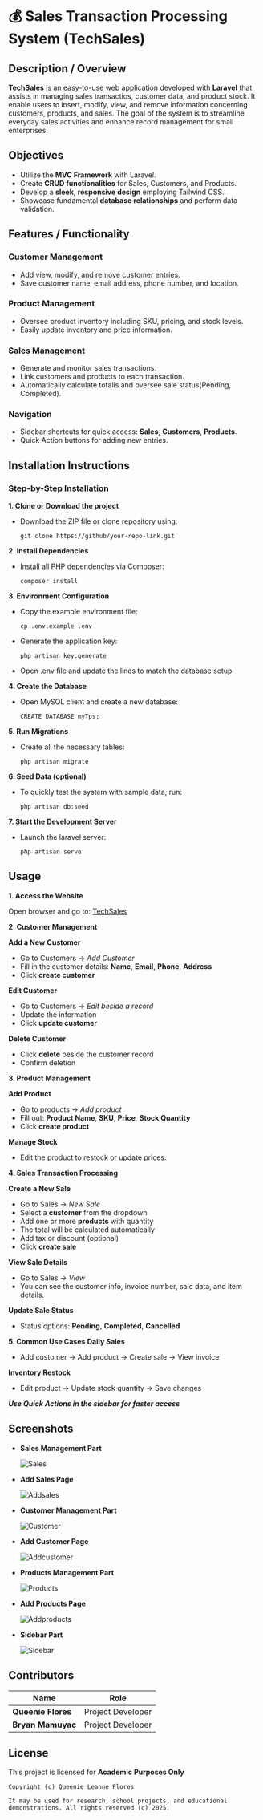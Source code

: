 # 💰 Sales Transaction Processing System (TechSales)

## Description / Overview
**TechSales** is an easy-to-use web application developed with **Laravel** that assists in managing sales transactios, customer data, and product stock. It enable users to insert, modify, view, and remove information concerning customers, products, and sales. The goal of the system is to streamline everyday sales activities and enhance record management for small enterprises.

## Objectives
- Utilize the **MVC Framework** with Laravel.
- Create **CRUD functionalities** for Sales, Customers, and Products.
- Develop a **sleek**, **responsive design** employing Tailwind CSS.
- Showcase fundamental **database relationships** and perform data validation.
  
## Features / Functionality
### **Customer Management**
- Add view, modify, and remove customer entries.
- Save customer name, email address, phone number, and location.

### **Product Management**
- Oversee product inventory including SKU, pricing, and stock levels.
- Easily update inventory and price information.

### **Sales Management**
- Generate and monitor sales transactions.
- Link customers and products to each transaction.
- Automatically calculate totalls and oversee sale status(Pending, Completed).

### **Navigation**
- Sidebar shortcuts for quick access: **Sales**, **Customers**, **Products**.
- Quick Action buttons for adding new entries.

## Installation Instructions
### Step-by-Step Installation
**1. Clone or Download the project**
- Download the ZIP file or clone repository using:
  
  `git clone https://github/your-repo-link.git`

**2. Install Dependencies**
- Install all PHP dependencies via Composer:
  
  `composer install`
  
**3. Environment Configuration**
- Copy the example environment file:
  
  `cp .env.example .env`
- Generate the application key:
  
  `php artisan key:generate`
- Open .env file and update the lines to match the database setup
  
**4. Create the Database**
- Open MySQL client and create a new database:
  
  `CREATE DATABASE myTps;`
  
**5. Run Migrations**
- Create all the necessary tables:
  
  `php artisan migrate`
  
**6. Seed Data (optional)**
- To quickly test the system with sample data, run:
  
  `php artisan db:seed`
  
**7. Start the Development Server**
- Launch the laravel server:
  
  `php artisan serve`
  
## Usage
**1. Access the Website**

Open browser and go to: [TechSales](http://127.0.0.1:8000/sales)

**2. Customer Management**

**Add a New Customer**

- Go to Customers → *Add Customer*
- Fill in the customer details: **Name**, **Email**, **Phone**, **Address**
- Click **create customer**

**Edit Customer**
- Go to Customers → *Edit beside a record*
- Update the information
- Click **update customer**

**Delete Customer**
- Click **delete** beside the customer record
- Confirm deletion

**3. Product Management**

**Add Product**
- Go to products → *Add product*
- Fill out: **Product Name**, **SKU**, **Price**, **Stock Quantity**
- Click **create product**

**Manage Stock**
- Edit the product to restock or update prices.

**4. Sales Transaction Processing**

**Create a New Sale**
- Go to Sales → *New Sale*
- Select a **customer** from the dropdown
- Add one or more **products** with quantity
- The total will be calculated automatically
- Add tax or discount (optional)
- Click **create sale**

**View Sale Details**
- Go to Sales → *View*
- You can see the customer info, invoice number, sale data, and item details.

**Update Sale Status**
- Status options: **Pending**, **Completed**, **Cancelled**
  
**5. Common Use Cases**
**Daily Sales**
- Add customer → Add product → Create sale → View invoice

**Inventory Restock**
- Edit product → Update stock quantity → Save changes

***Use **Quick Actions** in the sidebar for faster access***

## Screenshots 

- **Sales Management Part**
  
  ![Sales](https://github.com/user-attachments/assets/056ed5f2-ea3d-46d5-9367-d5d73949a9c8)
- **Add Sales Page**
  
  ![Addsales](https://github.com/user-attachments/assets/8b10c7c1-2b3e-4b49-995c-548a08b03bc4)
- **Customer Management Part**
  
  ![Customer](https://github.com/user-attachments/assets/d1b721f3-48c0-4ceb-a20e-0a604ebda19a)
- **Add Customer Page**
  
  ![Addcustomer](https://github.com/user-attachments/assets/8f446b45-01f0-45c8-b092-a43c166398c0)
- **Products Management Part**
  
  ![Products](https://github.com/user-attachments/assets/fff2c9f2-c6b9-4ee6-a946-c6f7c3fc10fb)
- **Add Products Page**
  
  ![Addproducts](https://github.com/user-attachments/assets/162cf3cc-3e25-46b2-a2a5-ff0f67943068)
- **Sidebar Part**
  
  ![Sidebar](https://github.com/user-attachments/assets/b30dc666-019c-4d48-bb20-6e7538a4897a)

## Contributors
  |        Name      |       Role       |
  |------------------|------------------|
  |**Queenie Flores**| Project Developer|
  | **Bryan Mamuyac**| Project Developer|

## License

This project is licensed for **Academic Purposes Only**
```
Copyright (c) Queenie Leanne Flores

It may be used for research, school projects, and educational demonstrations. All rights reserved (c) 2025.
